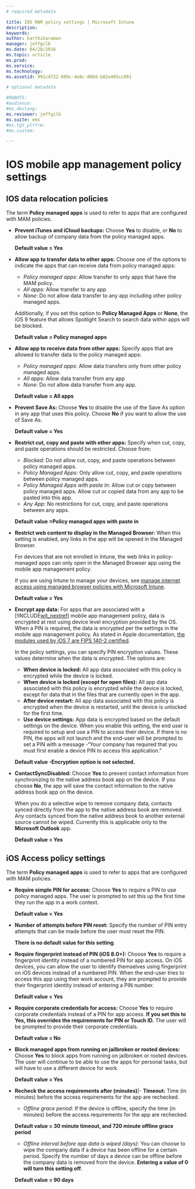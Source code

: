 ```yaml
---
# required metadata

title: IOS MAM policy settings | Microsoft Intune
description:
keywords:
author: karthikaraman
manager: jeffgilb
ms.date: 04/28/2016
ms.topic: article
ms.prod:
ms.service:
ms.technology:
ms.assetid: 991cd722-089c-4e8c-80b9-b82e405cc891

# optional metadata

#ROBOTS:
#audience:
#ms.devlang:
ms.reviewer: jeffgilb
ms.suite: ems
#ms.tgt_pltfrm:
#ms.custom:

---
```


#  IOS mobile app management policy settings
##  IOS data relocation policies
The term **Policy managed apps** is used to refer to apps that are configured with MAM policies.

- **Prevent iTunes and iCloud backups:**
  Choose **Yes** to disable, or **No** to allow backup of company data from the policy managed apps.

  **Default value = Yes**

- **Allow app to transfer data to other apps:**   Choose one of the options to indicate the apps that can receive data from policy managed apps:
  - *Policy managed apps*: Allow transfer to only apps that have the MAM policy.
  - *All apps*: Allow transfer to any app
  - *None*: Do not allow data transfer to any app including other policy managed apps.

  Additionally, if you set this option to **Policy Managed Apps** or **None**, the iOS 9 feature that allows Spotlight Search to search data within apps will be blocked.

  **Default value = Policy managed apps**

- **Allow app to receive data from other apps:**  Specify apps that are allowed to transfer data to the policy managed apps:
  -  *Policy managed apps*: Allow data transfers only from other policy managed apps.
  -  *All apps*: Allow data transfer from any app
  -  *None*: Do not allow data transfer from any app.

  **Default value = All apps**

- **Prevent Save As:**
  Choose **Yes** to disable the use of the Save As option in any app that uses this policy. Choose **No** if you want to allow the use of Save As.

  **Default value = Yes**

- **Restrict cut, copy and paste with other apps:**
Specify when  cut, copy, and paste operations should be restricted. Choose from:
  -   *Blocked:* Do not allow cut, copy, and paste operations between policy managed apps.
  -   *Policy Managed Apps*: Only allow cut, copy, and paste operations between policy managed apps.
  -   *Policy Managed Apps with paste In*: Allow cut or copy between policy managed apps. Allow cut or copied data from any app to be pasted into this app.
  - *Any App*: No restrictions for  cut, copy, and paste operations between any apps.

  **Default value =Policy managed apps with paste in**

- **Restrict web content to display in the Managed Browser:** When this setting is enabled, any links in the app will be opened in the Managed Browser.

  For devices that are not enrolled in Intune, the web links in policy-managed apps can only open in the Managed Browser app using the mobile app management policy.

  If you are using Intune to manage your devices, see [manage internet access using managed browser policies with Microsoft Intune](manage-internet-access-using-managed-browser-policies.md).

    **Default value = Yes**

- **Encrypt app data:** For apps that are associated with a [!INCLUDE[wit_nextref](../includes/wit_nextref_md.md)] mobile app management policy, data is encrypted at rest using device level encryption provided by the OS. When a PIN is required, the data is encrypted per the settings in the mobile app management policy. As stated in Apple documentation, [the modules used by iOS 7 are FIPS 140-2 certified](http://support.apple.com/en-us/HT202739).

  In the policy settings, you can specify PIN encryption values.  These values determine when the data is encrypted. The options are:
  - **When device is locked:** All app data associated with this policy is encrypted while the device is locked.
  -   **When device is locked (except for open files):** All app data associated with this policy is encrypted while the device is locked, except for data that in the files that are currently open in the app.
  -   **After device restart:** All app data associated with this policy is encrypted when the device is restarted, until the device is unlocked for the first time.
  -   **Use device settings:** App data is encrypted based on the default settings on the device.
  When you enable this setting, the end user is required to setup and use a PIN to access their device.  If there is no PIN, the apps will not launch and the end-user will be prompted to set a PIN with a message -“Your company has required that you must first enable a device PIN to access this application.”

  **Default value -Encryption option is not selected.**
- **ContactSyncDisabled:**  Choose **Yes** to prevent contact information from synchronizing to the native address book app on the device. If you choose **No**, the app will save the  contact information to the native address book app on the device.

  When you do a selective wipe to remove company data, contacts synced directly from the app to the native address book are removed. Any contacts synced from the native address book to another external source cannot be wiped. Currently this is applicable only to the **Microsoft Outlook** app.

  **Default value = Yes**
##  iOS Access policy settings
The term **Policy managed apps** is used to refer to apps that are configured with MAM policies.
- **Require simple PIN for access:**  Choose **Yes** to require a PIN to use policy managed apps. The user is prompted to set this up the first time they run the app in a work context.

  **Default value = Yes**
- **Number of attempts before PIN reset:** Specify the number of PIN entry attempts that can be made before the user must reset the PIN.

  **There is no default value for this setting**.
- **Require fingerprint instead of PIN (iOS 8.0+):** Choose **Yes** to require a fingerprint identity instead of a numbered PIN for app access.
On iOS devices, you can allow the user to identify themselves using fingerprint on iOS devices instead of a numbered PIN. When the end-user tries to access this app using their work account, they are prompted to provide their fingerprint identity instead of entering a PIN number.

  **Default value = Yes**
- **Require corporate credentials for access:** Choose **Yes** to require corporate credentials instead of a PIN for app access. **If you set this to Yes, this overrides the requirements for PIN or Touch ID.** The user will be prompted to provide their corporate credentials.

  **Default value = No**
- **Block managed apps from running on jailbroken or rooted devices:** Choose **Yes** to block apps from running on jailbroken or rooted devices. The user will continue to be able to use the apps for personal tasks, but will have to use a different device for work.

  **Default value = Yes**
- **Recheck the access requirements after (minutes)**|-   **Timeout:** Time (in minutes) before the access requirements for the app are rechecked.
  -   *Offline grace period:* If the device is offline, specify the time (in minutes) before the access requirements for the app are rechecked.

  **Default value = 30 minute timeout, and 720 minute offline grace period**
  - *Offline interval before app data is wiped (days):* You can choose to wipe the company data if a device has been offline for a certain period.  Specify the number of days a device can be offline before the company data is removed from the device. **Entering a value of  0 will turn this setting off**.

  **Default value = 90 days**

